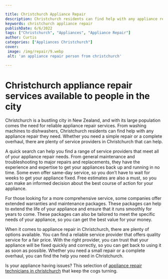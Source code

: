 ```yaml
---

title: Christchurch Appliance Repair
description: Christchurch residents can find help with any appliance repair they need, from washing machines to dishwashers. If you're in need of appliance repair, be sure to read this post for the best tips and advice.
keywords: christchurch appliance repair
publishDate: 6/6/2022
tags: ["Christchurch", "Appliances", "Appliance Repair"]
author: Curtis
categories: ["Appliances Christchurch"]
cover: 
 image: /img/repair/9.webp
 alt: 'an appliance repair person from christchurch'

---
```


# Christchurch appliance repair services available to people in the city

Christchurch is a bustling city in New Zealand, and with its large population comes the need for reliable appliance repair services. From washing machines to dishwashers, Christchurch residents can find help with any appliance repair they need. Whether you need a simple repair or a complete overhaul, there are plenty of service providers in Christchurch that can help.

A quick search can help you find a range of service providers that meet all of your appliance repair needs. From general maintenance and troubleshooting to major repairs and replacements, they have the experience and expertise to get your appliances back up and running in no time. Some even offer same-day service, so you don’t have to wait for weeks to get your appliance fixed. Free estimates are also a must, so you can make an informed decision about the best course of action for your appliance.

For those looking for a more comprehensive service, some companies offer extended warranties and maintenance packages. These packages can help to extend the life of your appliance and ensure that it runs smoothly for years to come. These packages can also be tailored to meet the specific needs of your appliance, so you can get the best value for your money.

When it comes to appliance repair in Christchurch, there are plenty of options available. You can find a reliable service provider that offers quality service for a fair price. With the right provider, you can trust that your appliance will be fixed quickly and correctly, so you can get back to using it as soon as possible. Whether you need a small repair or a complete overhaul, you can find the help you need in Christchurch.

Is your appliance having issues? This selection of <a href="/pages/appliance-repair-technicians/new-zealand/christchurch/">appliance repair technicians in christchurch</a> that keep the cogs turning.